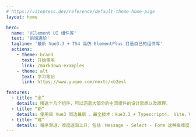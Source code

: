 ```yaml
---
# https://vitepress.dev/reference/default-theme-home-page
layout: home

hero:
  name: 'VElement UI 组件库'
  text: '前端进阶'
  tagline: '最新 Vue3.3 + TS4 高仿 ElementPlus 打造自己的组件库'
  actions:
    - theme: brand
      text: 开始使用
      link: /markdown-examples
    - theme: alt
      text: 学习笔记
      link: https://www.yuque.com/nextc/xb2esl

features:
  - title: “全”
    details: 精选十几个组件，可以涵盖大部分的主流组件的设计思想以及原理。
  - title: “新”
    details: 使用目 Vue3 周边最新 ，最全技术：Vue3.3 + Typescript4， Vite，Vitest， Vitepress，Vue-test-utils2，Rollup, Postcss 一网打尽。
  - title: “难”
    details: 循序渐进，难度逐渐上升，包括：Message - Select - Form 这种高难度高复杂组件。
---
```

